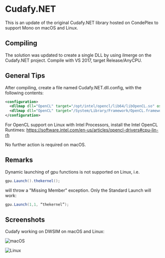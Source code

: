# Cudafy.NET

This is an update of the original Cudafy.NET library hosted on CondePlex to support Mono on macOS and Linux.

## Compiling

The solution was updated to create a single DLL by using ilmerge on the Cudafy.NET project. Compile with VS 2017, target Release/AnyCPU.

## General Tips

After compiling, create a file named Cudafy.NET.dll.config, with the following contents:

```xml
<configuration>
  <dllmap dll="OpenCL" target="/opt/intel/opencl/lib64/libOpenCL.so" os="!windows,osx" />
  <dllmap dll="OpenCL" target="/System/Library/Framework/OpenCL.framework/OpenCL" os="osx" />
</configuration>
```

For OpenCL support on Linux with Intel Processors, install the Intel OpenCL Runtimes: https://software.intel.com/en-us/articles/opencl-drivers#cpu-lin-rh

No further action is required on macOS.

## Remarks

Dynamic launching of gpu functions is not supported on Linux, i.e.

```csharp
gpu.Launch().thekernel();
```

will throw a "Missing Member" exception. Only the Standard Launch will work:

```csharp
gpu.Launch(1,1, “thekernel”);
```

## Screenshots

Cudafy working on DWSIM on macOS and Linux:

![macOS](https://i.snag.gy/BfZETh.jpg "macOS")

![Linux](https://i.snag.gy/v5kUHp.jpg "Linux")


